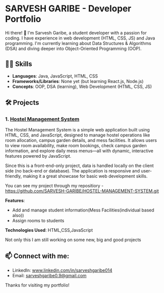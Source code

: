 # SARVESH GARIBE - Developer Portfolio

Hi there! 👋 I'm Sarvesh Garibe, a student developer with a passion for coding. I have experience in web development (HTML, CSS, JS) and Java programming. I'm currently learning about Data Structures & Algorithms (DSA) and diving deeper into Object-Oriented Programming (OOP).

## 🧑‍💻 Skills
- **Languages**: Java, JavaScript, HTML, CSS
- **Frameworks/Libraries**: None yet (but learning React.js, Node.js)
- **Concepts**: OOP, DSA (learning), Web Development (HTML, CSS, JS)

## 🛠️ Projects

### 1. [Hostel Management System](https://github.com/yourusername/hostel-management-system)
The Hostel Management System is a simple web application built using HTML, CSS, and JavaScript, designed to manage hostel operations like room allocation, campus garden details, and mess facilities. It allows users to view room availability, make room bookings, check campus garden information, and explore daily mess menus—all with dynamic, interactive features powered by JavaScript.

Since this is a front-end-only project, data is handled locally on the client side (no back-end or database). The application is responsive and user-friendly, making it a great showcase for basic web development skills.

You can see my project through my repositiory 
-https://github.com/SARVESH-GARIBE/HOSTEL-MANAGEMENT-SYSTEM.git

**Features**:
- Add and manage student information(Mess Facilities(individual based also))
- Assign rooms to students

**Technologies Used**: HTML,CSS,JavaScript

Not only this I am still working on some new, big and good projects 

## 📫 Connect with me:
- LinkedIn:   www.linkedin.com/in/sarveshgaribe014
- Email:  sarveshgaribe0.9@gmail.com

Thanks for visiting my portfolio!
